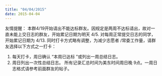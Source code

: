 ```yaml
---
title: "04/04/2015"
date: 2015-04-04
---
```


友情提醒： 本群4/19开始请出不能达标群友。因规定是两周不达标请出，故对一直未能上交日志的群友，开始累记日期为明天 4/5. 对每周正常提交日志的同学，开始累记日期为 4/13.
同时打卡方式略有调整，为减少志愿者 /常委工作量，请群友选择以下方式之一打卡：
1. 每天打卡，周日确认 “本周已达标 ”或列出一周总结日志。
2. 周日列出一次性总结日志。
所有记录汇总时间为美东时间周日晚 9点。一周日志格式请参考前面群友的帖子。
